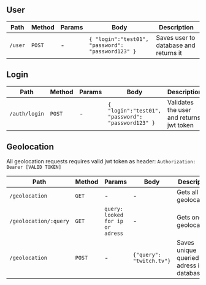 ## User

| Path | Method | Params | Body | Description |
| --- | --- | --- | --- | --- |
| `/user` | `POST` | - | `{ "login":"test01", "password": "password123" }` | Saves user to database and returns it |

## Login
| Path | Method | Params | Body | Description |
| --- | --- | --- | --- | --- |
| `/auth/login` | `POST` | - | `{ "login":"test01", "password": "password123" }` | Validates the user and returns jwt token |

## Geolocation

All geolocation requests requires valid jwt token as header:
`Authorization: Bearer [VALID TOKEN]`

| Path | Method | Params | Body | Description |
| --- | --- | --- | --- | --- |
| `/geolocation` | `GET` | - | - | Gets all geolocations |
| `/geolocation/:query` | `GET` | `query: looked for ip or adress` | - | Gets one geolocation |
| `/geolocation` | `POST` | - | `{"query": "twitch.tv"}` | Saves unique queried adress in database |